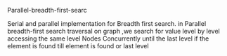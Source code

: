 Parallel-breadth-first-searc

Serial and parallel implementation for Breadth first search. in Parallel breadth-first search traversal on graph ,we search for value level by level accessing the same level Nodes Concurrently until the last level if the element is found till element is found or last level
